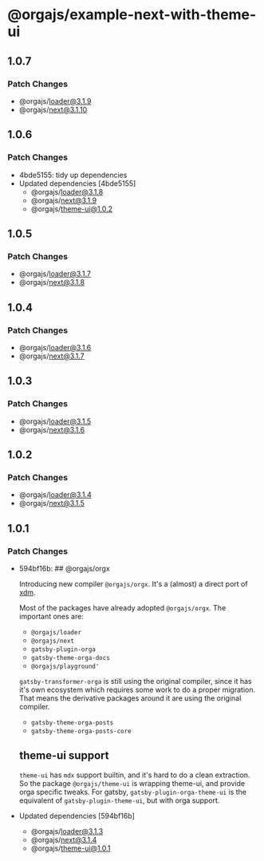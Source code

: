 # @orgajs/example-next-with-theme-ui

## 1.0.7

### Patch Changes

- @orgajs/loader@3.1.9
- @orgajs/next@3.1.10

## 1.0.6

### Patch Changes

- 4bde5155: tidy up dependencies
- Updated dependencies [4bde5155]
  - @orgajs/loader@3.1.8
  - @orgajs/next@3.1.9
  - @orgajs/theme-ui@1.0.2

## 1.0.5

### Patch Changes

- @orgajs/loader@3.1.7
- @orgajs/next@3.1.8

## 1.0.4

### Patch Changes

- @orgajs/loader@3.1.6
- @orgajs/next@3.1.7

## 1.0.3

### Patch Changes

- @orgajs/loader@3.1.5
- @orgajs/next@3.1.6

## 1.0.2

### Patch Changes

- @orgajs/loader@3.1.4
- @orgajs/next@3.1.5

## 1.0.1

### Patch Changes

- 594bf16b: ## @orgajs/orgx

  Introducing new compiler `@orgajs/orgx`. It's a (almost) a direct port of [xdm](https://github.com/wooorm/xdm).

  Most of the packages have already adopted `@orgajs/orgx`. The important ones are:

  - `@orgajs/loader`
  - `@orgajs/next`
  - `gatsby-plugin-orga`
  - `gatsby-theme-orga-docs`
  - `@orgajs/playground'`

  `gatsby-transformer-orga` is still using the original compiler, since it has it's own ecosystem which requires some work to do a proper migration. That means the derivative packages around it are using the original compiler.

  - `gatsby-theme-orga-posts`
  - `gatsby-theme-orga-posts-core`

  ## theme-ui support

  `theme-ui` has `mdx` support builtin, and it's hard to do a clean extraction. So the package `@orgajs/theme-ui` is wrapping theme-ui, and provide orga specific tweaks. For gatsby, `gatsby-plugin-orga-theme-ui` is the equivalent of `gatsby-plugin-theme-ui`, but with orga support.

- Updated dependencies [594bf16b]
  - @orgajs/loader@3.1.3
  - @orgajs/next@3.1.4
  - @orgajs/theme-ui@1.0.1
